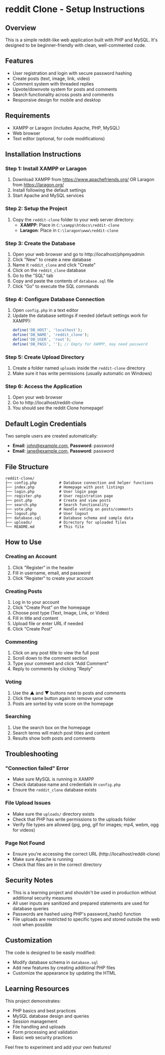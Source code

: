 # reddit Clone - Setup Instructions

## Overview
This is a simple reddit-like web application built with PHP and MySQL. It's designed to be beginner-friendly with clean, well-commented code.

## Features
- User registration and login with secure password hashing
- Create posts (text, image, link, video)
- Comment system with threaded replies
- Upvote/downvote system for posts and comments
- Search functionality across posts and comments
- Responsive design for mobile and desktop

## Requirements
- XAMPP or Laragon (includes Apache, PHP, MySQL)
- Web browser
- Text editor (optional, for code modifications)

## Installation Instructions

### Step 1: Install XAMPP or Laragon
1. Download XAMPP from https://www.apachefriends.org/ OR Laragon from https://laragon.org/
2. Install following the default settings
3. Start Apache and MySQL services

### Step 2: Setup the Project
1. Copy the `reddit-clone` folder to your web server directory:
   - **XAMPP**: Place in `C:\xampp\htdocs\reddit-clone`
   - **Laragon**: Place in `C:\laragon\www\reddit-clone`

### Step 3: Create the Database
1. Open your web browser and go to http://localhost/phpmyadmin
2. Click "New" to create a new database
3. Name it `reddit_clone` and click "Create"
4. Click on the `reddit_clone` database
5. Go to the "SQL" tab
6. Copy and paste the contents of `database.sql` file
7. Click "Go" to execute the SQL commands

### Step 4: Configure Database Connection
1. Open `config.php` in a text editor
2. Update the database settings if needed (default settings work for XAMPP):
   ```php
   define('DB_HOST', 'localhost');
   define('DB_NAME', 'reddit_clone');
   define('DB_USER', 'root');
   define('DB_PASS', ''); // Empty for XAMPP, may need password 
   ```

### Step 5: Create Upload Directory
1. Create a folder named `uploads` inside the `reddit-clone` directory
2. Make sure it has write permissions (usually automatic on Windows)

### Step 6: Access the Application
1. Open your web browser
2. Go to http://localhost/reddit-clone
3. You should see the reddit Clone homepage!

## Default Login Credentials
Two sample users are created automatically:
- **Email**: john@example.com, **Password**: password
- **Email**: jane@example.com, **Password**: password

## File Structure
```
reddit-clone/
├── config.php          # Database connection and helper functions
├── index.php           # Homepage with post listings
├── login.php           # User login page
├── register.php        # User registration page
├── post.php            # Create and view posts
├── search.php          # Search functionality
├── vote.php            # Handle voting on posts/comments
├── logout.php          # User logout
├── database.sql        # Database schema and sample data
├── uploads/            # Directory for uploaded files
└── README.md           # This file
```

## How to Use

### Creating an Account
1. Click "Register" in the header
2. Fill in username, email, and password
3. Click "Register" to create your account

### Creating Posts
1. Log in to your account
2. Click "Create Post" on the homepage
3. Choose post type (Text, Image, Link, or Video)
4. Fill in title and content
5. Upload file or enter URL if needed
6. Click "Create Post"

### Commenting
1. Click on any post title to view the full post
2. Scroll down to the comment section
3. Type your comment and click "Add Comment"
4. Reply to comments by clicking "Reply"

### Voting
1. Use the ▲ and ▼ buttons next to posts and comments
2. Click the same button again to remove your vote
3. Posts are sorted by vote score on the homepage

### Searching
1. Use the search box on the homepage
2. Search terms will match post titles and content
3. Results show both posts and comments

## Troubleshooting

### "Connection failed" Error
- Make sure MySQL is running in XAMPP
- Check database name and credentials in `config.php`
- Ensure the `reddit_clone` database exists

### File Upload Issues
- Make sure the `uploads/` directory exists
- Check that PHP has write permissions to the uploads folder
- Verify file types are allowed (jpg, png, gif for images; mp4, webm, ogg for videos)

### Page Not Found
- Ensure you're accessing the correct URL (http://localhost/reddit-clone)
- Make sure Apache is running
- Check that files are in the correct directory

## Security Notes
- This is a learning project and shouldn't be used in production without additional security measures
- All user inputs are sanitized and prepared statements are used for database queries
- Passwords are hashed using PHP's password_hash() function
- File uploads are restricted to specific types and stored outside the web root when possible

## Customization
The code is designed to be easily modified:
- Modify database schema in `database.sql`
- Add new features by creating additional PHP files
- Customize the appearance by updating the HTML

## Learning Resources
This project demonstrates:
- PHP basics and best practices
- MySQL database design and queries
- Session management
- File handling and uploads
- Form processing and validation
- Basic web security practices

Feel free to experiment and add your own features!